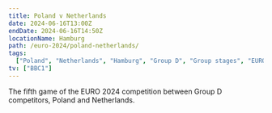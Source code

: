 ```yaml
---
title: Poland v Netherlands
date: 2024-06-16T13:00Z
endDate: 2024-06-16T14:50Z
locationName: Hamburg
path: /euro-2024/poland-netherlands/
tags:
  ["Poland", "Netherlands", "Hamburg", "Group D", "Group stages", "EURO 2024"]
tv: ["BBC1"]
---
```


The fifth game of the EURO 2024 competition between Group D competitors, Poland and Netherlands.
